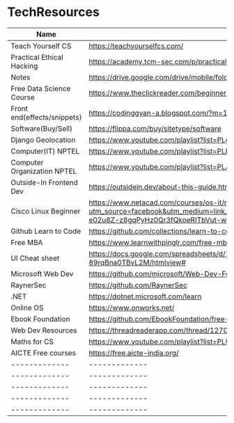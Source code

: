 # TechResources

| Name  | Source |
| ------------- | ------------- |
| Teach Yourself CS | https://teachyourselfcs.com/ |
| Practical Ethical Hacking  | https://academy.tcm-sec.com/p/practical-ethical-hacking-the-complete-course  |
| Notes  | https://drive.google.com/drive/mobile/folders/16Sfv_0kNEJsbAMZ9VAbnBZujGTOdVU7l  |
| Free Data Science Course  | https://www.theclickreader.com/beginner-datascience-courses/  |
| Front end(effects/snippets)  | https://codinggyan-a.blogspot.com/?m=1  |
| Software(Buy/Sell)  | https://flippa.com/buy/sitetype/software  |
| Django Geolocation  | https://www.youtube.com/playlist?list=PLgjw1dR712jqRdvbOYxBugzbqlfcy17DU  |
| Computer(IT) NPTEL  | https://www.youtube.com/playlist?list=PLbMVogVj5nJSssxplPGgKHZLgdzL5-O88  |
| Computer Organization NPTEL  | https://www.youtube.com/playlist?list=PLJ5C_6qdAvBEBIqAZyfEDtYgadjzuSCQv  |
| Outside-In Frontend Dev  | https://outsidein.dev/about-this-guide.html  |
| Cisco Linux Beginner  | https://www.netacad.com/courses/os-it/ndg-linux-unhatched?utm_source=facebook&utm_medium=link_ad&utm_campaign=eng_linux_unhatched&fbclid=PAAaZxzp-e02u8Z-z8gqPyHz0Qr3fQkoeRITbVut-wI3NFuxuDMU4ZSFKlMGY  |
| Github Learn to Code | https://github.com/collections/learn-to-code |
| Free MBA | https://www.learnwithpinglr.com/free-mba |
| UI Cheat sheet | https://docs.google.com/spreadsheets/d/1XMdzbylu10auGFyfJjc5yzn3-rYk-89rqBna0TBvL2M/htmlview# |
| Microsoft Web Dev | https://github.com/microsoft/Web-Dev-For-Beginners |
| RaynerSec | https://github.com/RaynerSec |
| .NET | https://dotnet.microsoft.com/learn |
| Online OS | https://www.onworks.net/ |
| Ebook Foundation | https://github.com/EbookFoundation/free-programming-books |
| Web Dev Resources | https://threadreaderapp.com/thread/1270765145619337218.html |
| Maths for CS | https://www.youtube.com/playlist?list=PLUl4u3cNGP60UlabZBeeqOuoLuj_KNphQ |
| AICTE Free courses | https://free.aicte-india.org/ |
| ------------- | ------------- |
| ------------- | ------------- |
| ------------- | ------------- |
| ------------- | ------------- |
| ------------- | ------------- |
